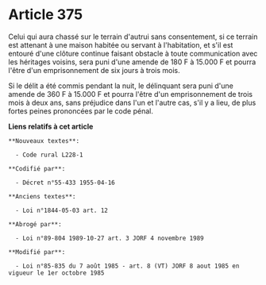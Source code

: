 # Article 375

Celui qui aura chassé sur le terrain d'autrui sans consentement, si ce terrain est attenant à une maison habitée ou servant à
l'habitation, et s'il est entouré d'une clôture continue faisant obstacle à toute communication avec les héritages voisins,
sera puni d'une amende de 180 F à 15.000 F et pourra l'être d'un emprisonnement de six jours à trois mois.

Si le délit a été commis pendant la nuit, le délinquant sera puni d'une amende de 360 F à 15.000 F et pourra l'être d'un
emprisonnement de trois mois à deux ans, sans préjudice dans l'un et l'autre cas, s'il y a lieu, de plus fortes peines
prononcées par le code pénal.

**Liens relatifs à cet article**

	**Nouveaux textes**:

	  - Code rural L228-1

	**Codifié par**:

	  - Décret n°55-433 1955-04-16

	**Anciens textes**:

	  - Loi n°1844-05-03 art. 12

	**Abrogé par**:

	  - Loi n°89-804 1989-10-27 art. 3 JORF 4 novembre 1989

	**Modifié par**:

	  - Loi n°85-835 du 7 août 1985 - art. 8 (VT) JORF 8 aout 1985 en vigueur le 1er octobre 1985
